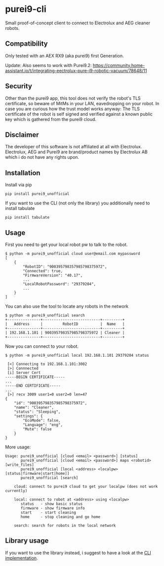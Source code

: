 purei9-cli
==========

Small proof-of-concept client to connect to Electrolux and AEG cleaner robots.

Compatibility
-------------

Only tested with an AEX RX9 (aka purei9) first Generation.

Update: Also seems to work with Purei9.2: https://community.home-assistant.io/t/integrating-eectrolux-pure-i9-robotic-vacuum/78648/11

Security
--------

Other than the purei9 app, this tool does not verify the robot's TLS certificate, so beware of MitMs in your LAN, eavedropping on your robot. In case you are curious how the trust model works anyway: The TLS certificate of the robot is self signed and verified against a known public key which is gathered from the purei9 cloud.

Disclaimer
----------

The developer of this software is not affiliated at all with Electrolux. Electrolux, AEG and Purei9 are brand/product names by Electrolux AB which i do not have any rights upon.

Installation
------------

Install via pip

	pip install purei9_unofficial 
	
If you want to use the CLI (not only the library) you additionally need to install tabulate

	pip install tabulate 

Usage
-----

First you need to get your local robot pw to talk to the robot.

	$ python -m purei9_unofficial cloud user@email.com mypassword
	[
		{
			"RobotID": "900395798357985798375972",
			"Connected": true,
			"FirmwareVersion": "40.17",
			...
			"LocalRobotPassword": "29379204",
			...
		}
	]
	
You can also use the tool to locate any robots in the network

	$ python -m purei9_unofficial search
	+---------------+--------------------------+---------+
	|   Address     |         RobotID          |  Name   |
	+---------------+--------------------------+---------+
	| 192.168.1.101 | 900395798357985798375972 | Cleaner |
	+---------------+--------------------------+---------+
	
Now you can connect to your robot.

	$ python -m purei9_unofficial local 192.168.1.101 29379204 status
	
	 [<] Connecting to 192.168.1.101:3002
	 [>] Connnected
	 [i] Server Cert
	-----BEGIN CERTIFICATE-----
	...
	-----END CERTIFICATE-----
	...
	 [>] recv 3009 user1=0 user2=0 len=47
	{
		"id": "900395798357985798375972",
		"name": "Cleaner",
		"status": "Sleeping",
		"settings": {
			"EcoMode": false,
			"Language": "eng",
			"Mute": false
		}
	}

More usage:

	Usage: purei9_unofficial [cloud <email> <password>] [status]
	       purei9_unofficial [cloud <email> <password>] maps <robotid> [write_files]
	       purei9_unofficial [local <address> <localpw> [status|firmware|start|home]]
	       purei9_unofficial [search]

	    cloud: connect to purei9 cloud to get your localpw (does not work currently)

	    local: connect to robot at <address> using <localpw>
		   status   - show basic status
		   firmware - show firmware info
		   start    - start cleaning
		   home     - stop cleaning and go home

	    search: search for robots in the local network

Library usage
-------------

If you want to use the library instead, i suggest to have a look at the [CLI implementation](./src/purei9_unofficial/__main__.py).

